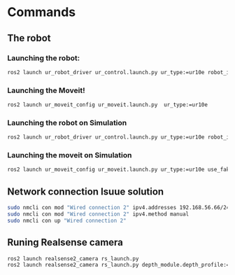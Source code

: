 # Commands


## The robot
### Launching the robot:
```bash
ros2 launch ur_robot_driver ur_control.launch.py ur_type:=ur10e robot_ip:=192.168.56.101
```

### Launching the Moveit!
```bash
ros2 launch ur_moveit_config ur_moveit.launch.py  ur_type:=ur10e  
```

### Launching the robot on Simulation
```bash
ros2 launch ur_robot_driver ur_control.launch.py ur_type:=ur10e robot_ip:=192.168.56.101 use_fake_hardware:=true fake_execution:=true
```
### Launching the moveit on Simulation
```bash
ros2 launch ur_moveit_config ur_moveit.launch.py ur_type:=ur10e use_fake_hardware:=true fake_execution:=true
```
##  Network connection Isuue solution
```bash
sudo nmcli con mod "Wired connection 2" ipv4.addresses 192.168.56.66/24
sudo nmcli con mod "Wired connection 2" ipv4.method manual
sudo nmcli con up "Wired connection 2"
```

## Runing Realsense camera
```bash
ros2 launch realsense2_camera rs_launch.py
ros2 launch realsense2_camera rs_launch.py depth_module.depth_profile:=1280x720x30 pointcloud.enable:=true
```